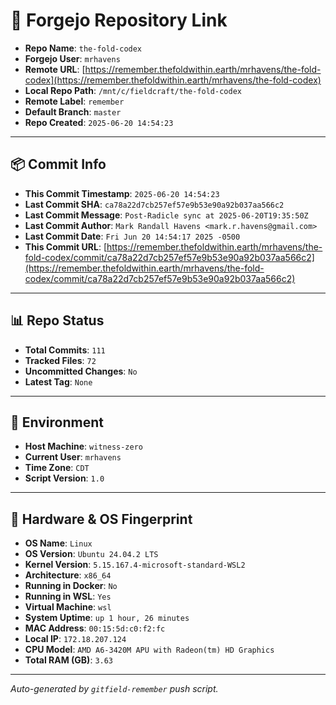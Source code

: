 # 🔗 Forgejo Repository Link

- **Repo Name**: `the-fold-codex`
- **Forgejo User**: `mrhavens`
- **Remote URL**: [https://remember.thefoldwithin.earth/mrhavens/the-fold-codex](https://remember.thefoldwithin.earth/mrhavens/the-fold-codex)
- **Local Repo Path**: `/mnt/c/fieldcraft/the-fold-codex`
- **Remote Label**: `remember`
- **Default Branch**: `master`
- **Repo Created**: `2025-06-20 14:54:23`

---

## 📦 Commit Info

- **This Commit Timestamp**: `2025-06-20 14:54:23`
- **Last Commit SHA**: `ca78a22d7cb257ef57e9b53e90a92b037aa566c2`
- **Last Commit Message**: `Post-Radicle sync at 2025-06-20T19:35:50Z`
- **Last Commit Author**: `Mark Randall Havens <mark.r.havens@gmail.com>`
- **Last Commit Date**: `Fri Jun 20 14:54:17 2025 -0500`
- **This Commit URL**: [https://remember.thefoldwithin.earth/mrhavens/the-fold-codex/commit/ca78a22d7cb257ef57e9b53e90a92b037aa566c2](https://remember.thefoldwithin.earth/mrhavens/the-fold-codex/commit/ca78a22d7cb257ef57e9b53e90a92b037aa566c2)

---

## 📊 Repo Status

- **Total Commits**: `111`
- **Tracked Files**: `72`
- **Uncommitted Changes**: `No`
- **Latest Tag**: `None`

---

## 🧭 Environment

- **Host Machine**: `witness-zero`
- **Current User**: `mrhavens`
- **Time Zone**: `CDT`
- **Script Version**: `1.0`

---

## 🧬 Hardware & OS Fingerprint

- **OS Name**: `Linux`
- **OS Version**: `Ubuntu 24.04.2 LTS`
- **Kernel Version**: `5.15.167.4-microsoft-standard-WSL2`
- **Architecture**: `x86_64`
- **Running in Docker**: `No`
- **Running in WSL**: `Yes`
- **Virtual Machine**: `wsl`
- **System Uptime**: `up 1 hour, 26 minutes`
- **MAC Address**: `00:15:5d:c0:f2:fc`
- **Local IP**: `172.18.207.124`
- **CPU Model**: `AMD A6-3420M APU with Radeon(tm) HD Graphics`
- **Total RAM (GB)**: `3.63`

---

_Auto-generated by `gitfield-remember` push script._
